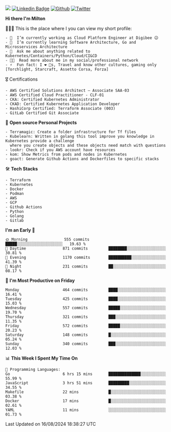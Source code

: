 ![](https://komarev.com/ghpvc/?username=miltlima&color=blueviolet) [![Linkedin Badge](https://img.shields.io/badge/-LinkedIn-blue?style=flat-square&logo=Linkedin&logoColor=white&link=https://www.linkedin.com/in/miltonlimaj/)](https://www.linkedin.com/in/miltonlimaj/) [![Github](https://img.shields.io/github/followers/miltlima?style=social)](https://github.com/miltlima?tab=followers) [![Twitter](https://img.shields.io/twitter/follow/milt_lima?style=social)](https://twitter.com/milt_lima)
 


     
**Hi there I'm Milton**

👨🏽‍💻 This is the place where I you can view my short profile:
```text
- 🔭  I’m currently working as Cloud Platform Engineer at Digibee 😉
- 🌱  I’m currently learning Software Architecture, Go and Microsservices Architecture
- 💬  Ask me about anything related to Kubernetes/Containers/Python/Cloud/CI&CD
- 👨‍💻  Read more about me in my social/professional network
- ⚡  Fun fact: I ❤️ 🐶s, Travel and know other cultures, gaming only [Torchlight, Starcraft, Assetto Corsa, Forza]
```
🎖 Certifications
```text
- AWS Certified Solutions Architect – Associate SAA-03
- AWS Certified Cloud Practitioner - CLF-01
- CKA: Certified Kubernetes Administrator
- CKAD: Certified Kubernetes Application Developer
- HashiCorp Certified: Terraform Associate (003)
- GitLab Certified Git Associate
```
📐 **Open source Personal Projects**

```text
- Terramagic: Create a folder infrastructure for Tf files
- Kubelearn: Written in golang this tool improve you knowledge in Kubernetes provide a challenge
  where you create objects and these objects need match with questions
- lookr: Check if you AWS account have resources
- kom: Show Metrics from pods and nodes in Kubernetes
- goact: Generate Github Actions and Dockerfiles to specific stacks
```
🛠 **Tech Stacks**

```text
- Terraform
- Kubernetes
- Docker
- Podman
- AWS
- GCP
- Github Actions
- Python
- Golang
- Gitlab
```         

<!--START_SECTION:waka-->
**I'm an Early 🐤** 

```text
🌞 Morning                555 commits         █████░░░░░░░░░░░░░░░░░░░░   19.63 % 
🌆 Daytime                871 commits         ████████░░░░░░░░░░░░░░░░░   30.81 % 
🌃 Evening                1170 commits        ██████████░░░░░░░░░░░░░░░   41.39 % 
🌙 Night                  231 commits         ██░░░░░░░░░░░░░░░░░░░░░░░   08.17 % 
```
📅 **I'm Most Productive on Friday** 

```text
Monday                   464 commits         ████░░░░░░░░░░░░░░░░░░░░░   16.41 % 
Tuesday                  425 commits         ████░░░░░░░░░░░░░░░░░░░░░   15.03 % 
Wednesday                557 commits         █████░░░░░░░░░░░░░░░░░░░░   19.70 % 
Thursday                 321 commits         ███░░░░░░░░░░░░░░░░░░░░░░   11.35 % 
Friday                   572 commits         █████░░░░░░░░░░░░░░░░░░░░   20.23 % 
Saturday                 148 commits         █░░░░░░░░░░░░░░░░░░░░░░░░   05.24 % 
Sunday                   340 commits         ███░░░░░░░░░░░░░░░░░░░░░░   12.03 % 
```


📊 **This Week I Spent My Time On** 

```text
💬 Programming Languages: 
Go                       6 hrs 15 mins       ██████████████░░░░░░░░░░░   55.99 % 
JavaScript               3 hrs 51 mins       █████████░░░░░░░░░░░░░░░░   34.55 % 
Makefile                 22 mins             █░░░░░░░░░░░░░░░░░░░░░░░░   03.38 % 
Docker                   17 mins             █░░░░░░░░░░░░░░░░░░░░░░░░   02.61 % 
YAML                     11 mins             ░░░░░░░░░░░░░░░░░░░░░░░░░   01.73 % 
```


 Last Updated on 16/08/2024 18:38:27 UTC
<!--END_SECTION:waka-->
